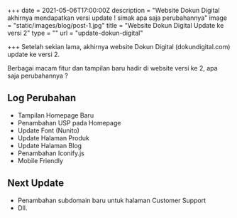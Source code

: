 +++
date = 2021-05-06T17:00:00Z
description = "Website Dokun Digital akhirnya mendapatkan versi update ! simak apa saja perubahannya"
image = "static/images/blog/post-1.jpg"
title = "Website Dokun Digital Update ke versi 2"
type = ""
url = "update-dokun-digital"

+++
Setelah sekian lama, akhirnya website Dokun Digital (dokundigital.com) update ke versi 2.

Berbagai macam fitur dan tampilan baru hadir di website versi ke 2, apa saja perubahannya ?

## Log Perubahan

* Tampilan Homepage Baru
* Penambahan USP pada Homepage
* Update Font (Nunito)
* Update Halaman Produk
* Update Halaman Blog
* Penambahan Iconify.js
* Mobile Friendly

## Next Update

* Penambahan subdomain baru untuk halaman Customer Support
* Dll.